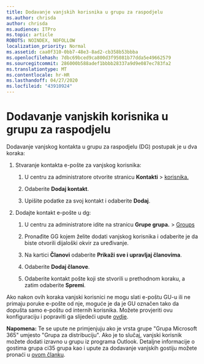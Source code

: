 ```yaml
---
title: Dodavanje vanjskih korisnika u grupu za raspodjelu
ms.author: chrisda
author: chrisda
ms.audience: ITPro
ms.topic: article
ROBOTS: NOINDEX, NOFOLLOW
localization_priority: Normal
ms.assetid: caa0f310-0bb7-48e3-8ad2-cb358b53bbba
ms.openlocfilehash: 7dbc69bced9ca800d3f95081b77dda5e49662579
ms.sourcegitcommit: 286000b588adef1bbbb28337a9d9e087ec783fa2
ms.translationtype: MT
ms.contentlocale: hr-HR
ms.lasthandoff: 04/27/2020
ms.locfileid: "43910924"
---
```

# <a name="add-external-users-to-a-distribution-group"></a>Dodavanje vanjskih korisnika u grupu za raspodjelu

Dodavanje vanjskog kontakta u grupu za raspodjelu (DG) postupak je u dva koraka:
  
1. Stvaranje kontakta e-pošte za vanjskog korisnika:
    
    1. U centru za administratore otvorite stranicu **Kontakti** > [korisnika.](https://admin.microsoft.com/adminportal/home#/Contact) 
    
    2. Odaberite **Dodaj kontakt**.
    
    3. Upišite podatke za svoj kontakt i odaberite **Dodaj**.
    
2. Dodajte kontakt e-pošte u dg:
    
    1. U centru za administratore idite na stranicu **Grupe grupa.** > [Groups](https://admin.microsoft.com/adminportal/home#/groups) 
    
    2. Pronađite GG kojem želite dodati vanjskog korisnika i odaberite je da biste otvorili dijaloški okvir za uređivanje.
    
    3. Na kartici **Članovi** odaberite **Prikaži sve i upravljaj članovima**. 
    
    4. Odaberite **Dodaj članove**.
    
    5. Odaberite kontakt pošte koji ste stvorili u prethodnom koraku, a zatim odaberite **Spremi**.
    
Ako nakon ovih koraka vanjski korisnici ne mogu slati e-poštu GU-u ili ne primaju poruke e-pošte od nje, moguće je da je GU označen tako da dopušta samo e-poštu od internih korisnika. Možete provjeriti ovu konfiguraciju i popraviti ga slijedeći upute [ovdje](https://docs.microsoft.com/exchange/mail-flow-best-practices/non-delivery-reports-in-exchange-online/fix-error-code-5-7-133-in-exchange-online).
  
 **Napomena:** Te se upute ne primjenjuju ako je vrsta grupe "Grupa Microsoft 365" umjesto "Grupa za distribuciju". Ako je to slučaj, vanjski korisnik možete dodati izravno u grupu iz programa Outlook. Detaljne informacije o gostima grupa ci35 grupa kao i upute za dodavanje vanjskih gostiju možete pronaći u [ovom članku](https://support.office.com/article/Guest-access-in-Office-365-Groups-bfc7a840-868f-4fd6-a390-f347bf51aff6.aspx).
  